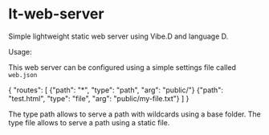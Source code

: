 # lt-web-server
Simple lightweight static web server using Vibe.D and language D.

Usage:

This web server can be configured using a simple settings file called `web.json`

  {
	  "routes": [
	  	{"path": "*", "type": "path", "arg": "public/"}
	  	{"path": "test.html", "type": "file", "arg": "public/my-file.txt"}
  	]
  }

The type path allows to serve a path with wildcards using a base folder.
The type file allows to serve a path using a static file.
